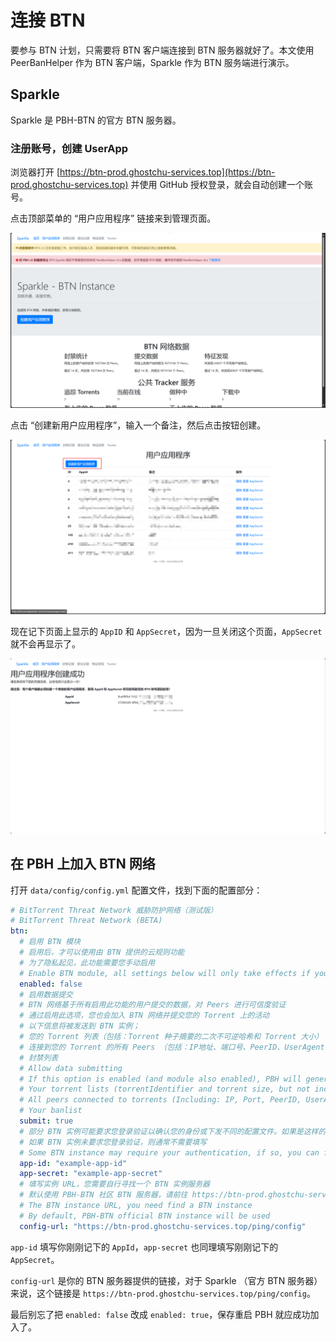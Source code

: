 # 连接 BTN

要参与 BTN 计划，只需要将 BTN 客户端连接到 BTN 服务器就好了。本文使用 PeerBanHelper 作为 BTN 客户端，Sparkle 作为 BTN 服务端进行演示。

## Sparkle

Sparkle 是 PBH-BTN 的官方 BTN 服务器。

### 注册账号，创建 UserApp

浏览器打开 [https://btn-prod.ghostchu-services.top](https://btn-prod.ghostchu-services.top) 并使用 GitHub 授权登录，就会自动创建一个账号。  

点击顶部菜单的 “用户应用程序” 链接来到管理页面。

![homepage](./assets/btn-homepage.png)

点击 “创建新用户应用程序”，输入一个备注，然后点击按钮创建。

![management](./assets/userapp-management.png)

现在记下页面上显示的 `AppID` 和 `AppSecret`，因为一旦关闭这个页面，`AppSecret` 就不会再显示了。

![created](./assets/userapp-created.png)

## 在 PBH 上加入 BTN 网络

打开 `data/config/config.yml` 配置文件，找到下面的配置部分：

```yaml
# BitTorrent Threat Network 威胁防护网络（测试版）
# BitTorrent Threat Network (BETA)
btn:
  # 启用 BTN 模块
  # 启用后，才可以使用由 BTN 提供的云规则功能
  # 为了隐私起见，此功能需要您手动启用
  # Enable BTN module, all settings below will only take effects if you turn this on.
  enabled: false
  # 启用数据提交
  # BTN 网络基于所有启用此功能的用户提交的数据，对 Peers 进行可信度验证
  # 通过启用此选项，您也会加入 BTN 网络并提交您的 Torrent 上的活动
  # 以下信息将被发送到 BTN 实例；
  # 您的 Torrent 列表（包括：Torrent 种子摘要的二次不可逆哈希和 Torrent 大小）
  # 连接到您的 Torrent 的所有 Peers （包括：IP地址、端口号、PeerID、UserAgent（ClientName），Peer协议，Peer总下载量，Peer总上传量，Peer瞬时上传速度，Peer瞬时下载速度，Peer下载进度，以及您的下载器名称）
  # 封禁列表
  # Allow data submitting
  # If this option is enabled (and module also enabled), PBH will generate send data to BTN server including:
  # Your torrent lists (torrentIdentifier and torrent size, but not include: info hash, name)
  # All peers connected to torrents (Including: IP, Port, PeerID, UserAgent, Peer Protocol, Flags, Uploaded, Downloaded, UploadRate, DownloadRate, PeerProgress, YourProgress and Downloader Name)
  # Your banlist
  submit: true
  # 部分 BTN 实例可能要求您登录验证以确认您的身份或下发不同的配置文件。如果是这样的话，您需要在下面输入凭据信息
  # 如果 BTN 实例未要求您登录验证，则通常不需要填写
  # Some BTN instance may require your authentication, if so, you can fill the credentials here
  app-id: "example-app-id"
  app-secret: "example-app-secret"
  # 填写实例 URL，您需要自行寻找一个 BTN 实例服务器
  # 默认使用 PBH-BTN 社区 BTN 服务器，请前往 https://btn-prod.ghostchu-services.top 注册并获取一个账号
  # The BTN instance URL, you need find a BTN instance
  # By default, PBH-BTN official BTN instance will be used
  config-url: "https://btn-prod.ghostchu-services.top/ping/config"
```

`app-id` 填写你刚刚记下的 `AppId`，`app-secret` 也同理填写刚刚记下的 `AppSecret`。

`config-url` 是你的 BTN 服务器提供的链接，对于 Sparkle （官方 BTN 服务器）来说，这个链接是 `https://btn-prod.ghostchu-services.top/ping/config`。

最后别忘了把 `enabled: false` 改成 `enabled: true`，保存重启 PBH 就应成功加入了。
